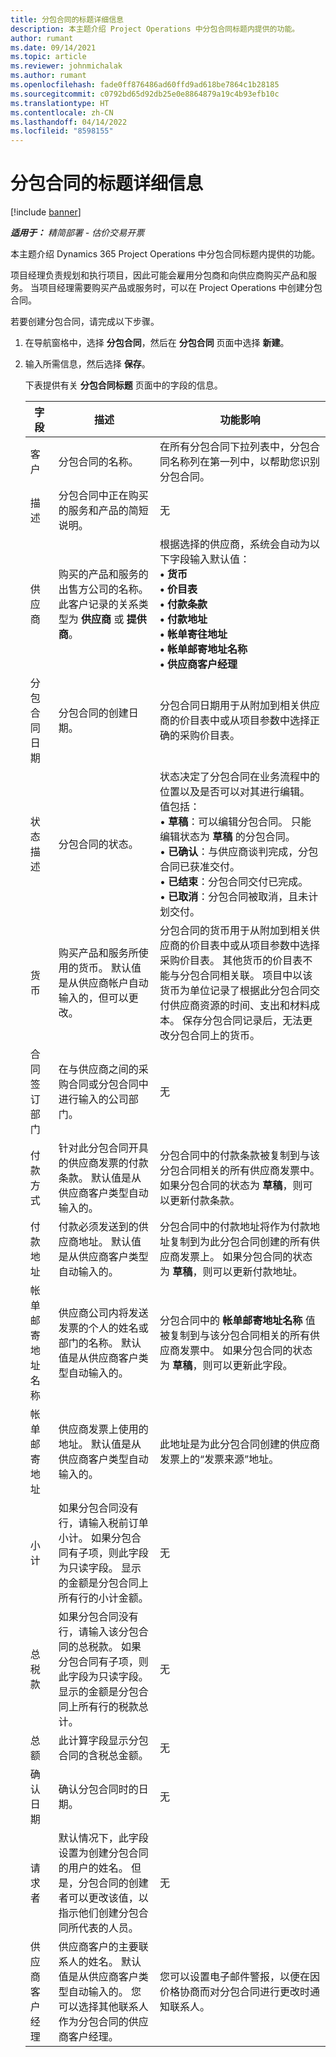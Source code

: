 ```yaml
---
title: 分包合同的标题详细信息
description: 本主题介绍 Project Operations 中分包合同标题内提供的功能。
author: rumant
ms.date: 09/14/2021
ms.topic: article
ms.reviewer: johnmichalak
ms.author: rumant
ms.openlocfilehash: fade0ff876486ad60ffd9ad618be7864c1b28185
ms.sourcegitcommit: c0792bd65d92db25e0e8864879a19c4b93efb10c
ms.translationtype: HT
ms.contentlocale: zh-CN
ms.lasthandoff: 04/14/2022
ms.locfileid: "8598155"
---
```

# <a name="header-details-for-subcontracts"></a>分包合同的标题详细信息

[!include [banner](../../includes/dataverse-preview.md)]

_**适用于：** 精简部署 - 估价交易开票_

本主题介绍 Dynamics 365 Project Operations 中分包合同标题内提供的功能。

项目经理负责规划和执行项目，因此可能会雇用分包商和向供应商购买产品和服务。 当项目经理需要购买产品或服务时，可以在 Project Operations 中创建分包合同。

若要创建分包合同，请完成以下步骤。

1. 在导航窗格中，选择 **分包合同**，然后在 **分包合同** 页面中选择 **新建**。
2. 输入所需信息，然后选择 **保存**。

    下表提供有关 **分包合同标题** 页面中的字段的信息。

    | 字段 | 描述 |功能影响 |
    |---|------|---| 
    | 客户 | 分包合同的名称。 | 在所有分包合同下拉列表中，分包合同名称列在第一列中，以帮助您识别分包合同。 | 
    | 描述 | 分包合同中正在购买的服务和产品的简短说明。 | 无​ |
    | 供应商 | 购买的产品和服务的出售方公司的名称。 此客户记录的关系类型为 **供应商** 或 **提供商**。 | 根据选择的供应商，系统会自动为以下字段输入默认值：<br/> **• 货币** </br> **• 价目表** </br> **• 付款条款**</br> **• 付款地址**</br> **• 帐单寄往地址**</br> **• 帐单邮寄地址名称** </br>**• 供应商客户经理**|
    | 分包合同日期 | 分包合同的创建日期。 | 分包合同日期用于从附加到相关供应商的价目表中或从项目参数中选择正确的采购价目表。 |
    | 状态描述 | 分包合同的状态。 | 状态决定了分包合同在业务流程中的位置以及是否可以对其进行编辑。 <br/>值包括：<br>• **草稿**：可以编辑分包合同。 只能编辑状态为 **草稿** 的分包合同。<br/>• **已确认**：与供应商谈判完成，分包合同已获准交付。 <br/>• **已结束**：分包合同交付已完成。<br/>• **已取消**：分包合同被取消，且未计划交付。  | 
    | 货币 | 购买产品和服务所使用的货币。 默认值是从供应商帐户自动输入的，但可以更改。 | 分包合同的货币用于从附加到相关供应商的价目表中或从项目参数中选择采购价目表。 其他货币的价目表不能与分包合同相关联。 项目中以该货币为单位记录了根据此分包合同交付供应商资源的时间、支出和材料成本。 保存分包合同记录后，无法更改分包合同上的货币。|
    | 合同签订部门 | 在与供应商之间的采购合同或分包合同中进行输入的公司部门。 | 无​ |
    | 付款方式 | 针对此分包合同开具的供应商发票的付款条款。 默认值是从供应商客户类型自动输入的。 | 分包合同中的付款条款被复制到与该分包合同相关的所有供应商发票中。 如果分包合同的状态为 **草稿**，则可以更新付款条款。 | 
    | 付款地址 | 付款必须发送到的供应商地址。 默认值是从供应商客户类型自动输入的。 | 分包合同中的付款地址将作为付款地址复制到为此分包合同创建的所有供应商发票上。 如果分包合同的状态为 **草稿**，则可以更新付款地址。|
    | 帐单邮寄地址名称 | 供应商公司内将发送发票的个人的姓名或部门的名称。 默认值是从供应商客户类型自动输入的。 | 分包合同中的 **帐单邮寄地址名称** 值被复制到与该分包合同相关的所有供应商发票中。 如果分包合同的状态为 **草稿**，则可以更新此字段。|
    | 帐单邮寄地址 | 供应商发票上使用的地址。 默认值是从供应商客户类型自动输入的。 | 此地址是为此分包合同创建的供应商发票上的“发票来源”地址。 |
    | 小计 | 如果分包合同没有行，请输入税前订单小计。 如果分包合同有子项，则此字段为只读字段。 显示的金额是分包合同上所有行的小计金额。 | 无​ |
    | 总税款 | 如果分包合同没有行，请输入该分包合同的总税款。 如果分包合同有子项，则此字段为只读字段。 显示的金额是分包合同上所有行的税款总计。 | 无​ |
    | 总额 | 此计算字段显示分包合同的含税总金额。 | 无​ |
    | 确认日期 | 确认分包合同时的日期。 | 无​ |
    | 请求者 | 默认情况下，此字段设置为创建分包合同的用户的姓名。 但是，分包合同的创建者可以更改该值，以指示他们创建分包合同所代表的人员。 | 无​ |
    | 供应商客户经理 | 供应商客户的主要联系人的姓名。 默认值是从供应商客户类型自动输入的。 您可以选择其他联系人作为分包合同的供应商客户经理。 | 您可以设置电子邮件警报，以便在因价格协商而对分包合同进行更改时通知联系人。 |
